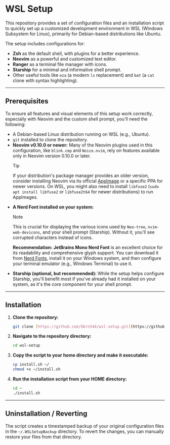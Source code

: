 # WSL Setup

This repository provides a set of configuration files and an installation script to quickly set up a customized development environment in WSL (Windows Subsystem for Linux), primarily for Debian-based distributions like Ubuntu.

The setup includes configurations for:

- **Zsh** as the default shell, with plugins for a better experience.
- **Neovim** as a powerful and customized text editor.
- **Ranger** as a terminal file manager with icons.
- **Starship** for a minimal and informative shell prompt.
- Other useful tools like `eza` (a modern `ls` replacement) and `bat` (a `cat` clone with syntax highlighting).

---

## Prerequisites

To ensure all features and visual elements of this setup work correctly, especially with Neovim and the custom shell prompt, you'll need the following:

- A Debian-based Linux distribution running on WSL (e.g., Ubuntu).
- `git` installed to clone the repository.
- **Neovim v0.10.0 or newer:** Many of the Neovim plugins used in this configuration, like `blink.cmp` and `Noice.nvim`, rely on features available only in Neovim version 0.10.0 or later.
  > [!TIP]
  > If your distribution's package manager provides an older version, consider installing Neovim via its official [AppImage](https://github.com/neovim/neovim/releases) or a specific PPA for newer versions. On WSL, you might also need to install `libfuse2` (`sudo apt install libfuse2` or `libfuse2t64` for newer distributions) to run AppImages.
- **A Nerd Font installed on your system:**
  > [!NOTE]
  > This is crucial for displaying the various icons used by `Neo-tree`, `nvim-web-devicons`, and your shell prompt (Starship). Without it, you'll see corrupted characters instead of icons.
  >
  > **Recommendation:** **JetBrains Mono Nerd Font** is an excellent choice for its readability and comprehensive glyph support. You can download it from [Nerd Fonts](https://www.nerdfonts.com/font-downloads), install it on your Windows system, and then configure your terminal emulator (e.g., Windows Terminal) to use it.
- **Starship (optional, but recommended):** While the setup helps configure Starship, you'll benefit most if you've already had it installed on your system, as it's the core component for your shell prompt.

---

## Installation

1.  **Clone the repository:**

    ```bash
    git clone [https://github.com/Obrn544/wsl-setup.git](https://github.com/Obrn544/wsl-setup.git)
    ```

2.  **Navigate to the repository directory:**

    ```bash
    cd wsl-setup
    ```

3.  **Copy the script to your home directory and make it executable:**

    ```bash
    cp install.sh ~/
    chmod +x ~/install.sh
    ```

4.  **Run the installation script from your HOME directory:**
    ```bash
    cd ~
    ./install.sh
    ```

---

## Uninstallation / Reverting

The script creates a timestamped backup of your original configuration files in the `~/.WSLSetupBackup` directory. To revert the changes, you can manually restore your files from that directory.
